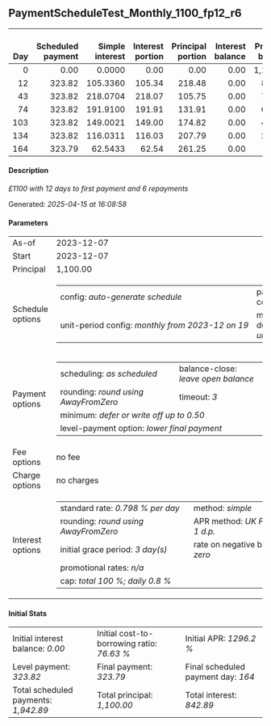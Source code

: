 <h2>PaymentScheduleTest_Monthly_1100_fp12_r6</h2><table><thead style="vertical-align: bottom;"><th style="text-align: right;">Day</th><th style="text-align: right;">Scheduled payment</th><th style="text-align: right;">Simple interest</th><th style="text-align: right;">Interest portion</th><th style="text-align: right;">Principal portion</th><th style="text-align: right;">Interest balance</th><th style="text-align: right;">Principal balance</th><th style="text-align: right;">Total simple interest</th><th style="text-align: right;">Total interest</th><th style="text-align: right;">Total principal</th></thead><tr style="text-align: right;"><td class="ci00">0</td><td class="ci01" style="white-space: nowrap;">0.00</td><td class="ci02">0.0000</td><td class="ci03">0.00</td><td class="ci04">0.00</td><td class="ci05">0.00</td><td class="ci06">1,100.00</td><td class="ci07">0.0000</td><td class="ci08">0.00</td><td class="ci09">0.00</td></tr><tr style="text-align: right;"><td class="ci00">12</td><td class="ci01" style="white-space: nowrap;">323.82</td><td class="ci02">105.3360</td><td class="ci03">105.34</td><td class="ci04">218.48</td><td class="ci05">0.00</td><td class="ci06">881.52</td><td class="ci07">105.3360</td><td class="ci08">105.34</td><td class="ci09">218.48</td></tr><tr style="text-align: right;"><td class="ci00">43</td><td class="ci01" style="white-space: nowrap;">323.82</td><td class="ci02">218.0704</td><td class="ci03">218.07</td><td class="ci04">105.75</td><td class="ci05">0.00</td><td class="ci06">775.77</td><td class="ci07">323.4064</td><td class="ci08">323.41</td><td class="ci09">324.23</td></tr><tr style="text-align: right;"><td class="ci00">74</td><td class="ci01" style="white-space: nowrap;">323.82</td><td class="ci02">191.9100</td><td class="ci03">191.91</td><td class="ci04">131.91</td><td class="ci05">0.00</td><td class="ci06">643.86</td><td class="ci07">515.3164</td><td class="ci08">515.32</td><td class="ci09">456.14</td></tr><tr style="text-align: right;"><td class="ci00">103</td><td class="ci01" style="white-space: nowrap;">323.82</td><td class="ci02">149.0021</td><td class="ci03">149.00</td><td class="ci04">174.82</td><td class="ci05">0.00</td><td class="ci06">469.04</td><td class="ci07">664.3185</td><td class="ci08">664.32</td><td class="ci09">630.96</td></tr><tr style="text-align: right;"><td class="ci00">134</td><td class="ci01" style="white-space: nowrap;">323.82</td><td class="ci02">116.0311</td><td class="ci03">116.03</td><td class="ci04">207.79</td><td class="ci05">0.00</td><td class="ci06">261.25</td><td class="ci07">780.3496</td><td class="ci08">780.35</td><td class="ci09">838.75</td></tr><tr style="text-align: right;"><td class="ci00">164</td><td class="ci01" style="white-space: nowrap;">323.79</td><td class="ci02">62.5433</td><td class="ci03">62.54</td><td class="ci04">261.25</td><td class="ci05">0.00</td><td class="ci06">0.00</td><td class="ci07">842.8928</td><td class="ci08">842.89</td><td class="ci09">1,100.00</td></tr></table><p><h4>Description</h4><i>£1100 with 12 days to first payment and 6 repayments</i></p><p>Generated: <i>2025-04-15 at 16:08:58</i></p><h4>Parameters</h4><table><tr><td>As-of</td><td>2023-12-07</td></tr><tr><td>Start</td><td>2023-12-07</td></tr><tr><td>Principal</td><td>1,100.00</td></tr><tr><td>Schedule options</td><td><table><tr><td>config: <i>auto-generate schedule</i></td><td>payment count: <i>6</i></td></tr><tr><td style="white-space: nowrap;">unit-period config: <i>monthly from 2023-12 on 19</i></td><td>max duration: <i>unlimited</i></td></tr></table></td></tr><tr><td>Payment options</td><td><table><tr><td>scheduling: <i>as scheduled</i></td><td>balance-close: <i>leave&nbsp;open&nbsp;balance</i></td></tr><tr><td>rounding: <i>round using AwayFromZero</i></td><td>timeout: <i>3</i></td></tr><tr><td colspan='2'>minimum: <i>defer&nbsp;or&nbsp;write&nbsp;off&nbsp;up&nbsp;to&nbsp;0.50</i></td></tr><tr><td colspan='2'>level-payment option: <i>lower&nbsp;final&nbsp;payment</i></td></tr></table></td></tr><tr><td>Fee options</td><td>no fee</td></tr><tr><td>Charge options</td><td>no charges</td></tr><tr><td>Interest options</td><td><table><tr><td>standard rate: <i>0.798 % per day</i></td><td>method: <i>simple</i></td></tr><tr><td>rounding: <i>round using AwayFromZero</i></td><td>APR method: <i>UK FCA to 1 d.p.</i></td></tr><tr><td>initial grace period: <i>3 day(s)</i></td><td>rate on negative balance: <i>zero</i></td></tr><tr><td colspan="2">promotional rates: <i><i>n/a</i></i></td></tr><tr><td colspan="2">cap: <i>total 100 %; daily 0.8 %</td></tr></table></td></tr></table><h4>Initial Stats</h4><table><tr><td>Initial interest balance: <i>0.00</i></td><td>Initial cost-to-borrowing ratio: <i>76.63 %</i></td><td>Initial APR: <i>1296.2 %</i></td></tr><tr><td>Level payment: <i>323.82</i></td><td>Final payment: <i>323.79</i></td><td>Final scheduled payment day: <i>164</i></td></tr><tr><td>Total scheduled payments: <i>1,942.89</i></td><td>Total principal: <i>1,100.00</i></td><td>Total interest: <i>842.89</i></td></tr></table>